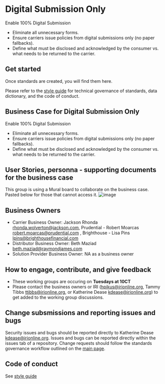 # Digital Submission Only

Enable 100% Digital Submission
-	Eliminate all unnecessary forms.
-	Ensure carriers issue policies from digital submissions only (no paper fallbacks).
-	Define what must be disclosed and acknowledged by the consumer vs. what needs to be returned to the carrier.


## Get started
Once standards are created, you will find them here. 

Please refer to the [style guide](https://github.com/Insured-Retirement-Institute/Style-Guide) for technical governance of standards, data dictionary, and the code of conduct.

## Business Case for Digital Submission Only
Enable 100% Digital Submission
-	Eliminate all unnecessary forms.
-	Ensure carriers issue policies from digital submissions only (no paper fallbacks).
-	Define what must be disclosed and acknowledged by the consumer vs. what needs to be returned to the carrier.

## User Stories, personna - supporting documents for the business case
This group is using a Mural board to collaborate on the business case. Pasted below for those that cannot access it. 
![image](https://github.com/user-attachments/assets/e171f11b-9578-4583-b040-7bfd0a4d3966)



## Business Owners 
- Carrier Business Owner: Jackson Rhonda rhonda.wolverton@jackson.com, Prudential - Robert Moarcas robert.moarcas@prudential.com  , Brighthouse - Lisa Pins lpins@brighthousefinancial.com
- Distributor Business Owner: Beth Maziad  beth.maziad@raymondjames.com
- Solution Provider Business Owner: NA as a business owner

## How to engage, contribute, and give feedback
- These working groups are occuring on **Tuesdays at 10CT** 
- Please contact the business owners or IRI (hpikus@irionline.org, Tammy Tibbs <ttibbs@irionline.org>, or Katherine Dease kdease@irionline.org) to get added to the working group discussions. 

## Change subsmissions and reporting issues and bugs

Security issues and bugs should be reported directly to Katherine Dease kdease@irionline.org. Issues and bugs can be reported directly within the issues tab of a repository. Change requests should follow the standards governance workflow outlined on the [main page](https://github.com/Insured-Retirement-Institute).

## Code of conduct

See [style guide](https://github.com/Insured-Retirement-Institute/Style-Guide)
